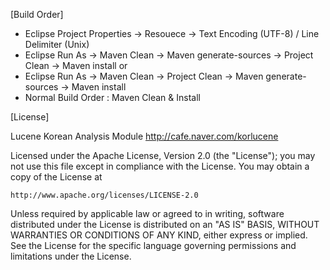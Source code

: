 [Build Order]
- Eclipse Project Properties -> Resouece -> Text Encoding (UTF-8) / Line Delimiter (Unix)
- Eclipse Run As -> Maven Clean -> Maven generate-sources -> Project Clean -> Maven install
or 
- Eclipse Run As -> Maven Clean -> Project Clean -> Maven generate-sources -> Maven install
- Normal Build Order : Maven Clean & Install


[License]

Lucene Korean Analysis Module
http://cafe.naver.com/korlucene

Licensed under the Apache License, Version 2.0 (the "License"); you may not
use this file except in compliance with the License. You may obtain a copy of
the License at

    http://www.apache.org/licenses/LICENSE-2.0

Unless required by applicable law or agreed to in writing, software
distributed under the License is distributed on an "AS IS" BASIS, WITHOUT
WARRANTIES OR CONDITIONS OF ANY KIND, either express or implied. See the
License for the specific language governing permissions and limitations under
the License.